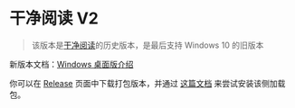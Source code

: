 # 干净阅读 V2

> 该版本是[干净阅读](https://www.microsoft.com/store/productId/9MV65L2XFCSK)的历史版本，是最后支持 Windows 10 的旧版本

新版本文档：[Windows 桌面版介绍](https://docs.richasy.cn/clean-reader/desktop)

你可以在 [Release](https://github.com/Richasy/Clean-Reader/releases) 页面中下载打包版本，并通过 [这篇文档](https://github.com/Richasy/Bili.Uwp/wiki/%E4%B8%8B%E8%BD%BD%E5%B9%B6%E5%AE%89%E8%A3%85%E5%93%94%E5%93%A9%E7%9A%84%E8%AF%A6%E7%BB%86%E8%AF%B4%E6%98%8E) 来尝试安装该侧加载包。


